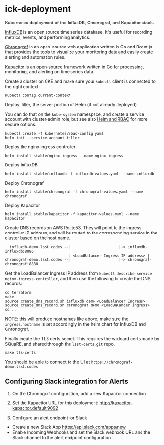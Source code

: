 # ick-deployment
Kubernetes deployment of the InfluxDB, Chronograf, and Kapacitor stack.

[InfluxDB](https://github.com/influxdata/influxdb) is an open source time series database. It's useful for recording metrics, events, and performing analytics.

[Chronograf](https://github.com/influxdata/chronograf) is an open-source web application written in Go and React.js that provides the tools to visualize your monitoring data and easily create alerting and automation rules.

[Kapacitor](https://github.com/influxdata/kapacitor) is an open-source framework written in Go for processing, monitoring, and alerting on time series data.

Create a cluster on GKE and make sure your `kubectl` client is connected to the right context:
```
kubectl config current-context
```

Deploy Tiller, the server portion of Helm (if not already deployed)

You can do that on the `kube-system` namespace, and create a service account with cluster-admin role, but see also [Helm and RBAC](https://docs.helm.sh/using_helm/#role-based-access-control) for more secure options.
```
kubectl create -f kubernetes/rbac-config.yaml
helm init --service-account tiller
```

Deploy the nginx ingress controller
```
helm install stable/nginx-ingress --name nginx-ingress
```

Deploy InfluxDB
```
helm install stable/influxdb -f influxdb-values.yaml --name influxdb
```

Deploy Chronograf
```
helm install stable/chronograf -f chronograf-values.yaml --name chronograf
```

Deploy Kapacitor
```
helm install stable/kapacitor -f kapacitor-values.yaml --name kapacitor
```

Create DNS records on AWS Route53. They will point to the ingress controller IP address, and will be routed to the corresponding service in the cluster based on the host name.

```
  influxdb-demo.lsst.codes --|                      |-> influxdb-influxdb:8086
                             | <LoadBalancer Ingress IP address> |  
chronograf-demo.lsst.codes --|                      |-> chronograf-chronograf:8888
```

Get the LoadBalancer Ingress IP address from `kubectl describe service nginx-ingress-controller`, and then use the following to create the DNS records:
```
cd terraform
make
source create_dns_record.sh influxdb demo <LoadBalancer Ingress>
source create_dns_record.sh chronograf demo <LoadBalancer Ingress>
cd ..
```

NOTE: this will produce hostnames like above, make sure the `ingress.hostname` is set accordingly in the helm chart for InfluxDB and Chronograf.

Finally create the TLS certs secret. This requires the wildcard certs made by SQuaRE, and shared through the `lsst-certs.git` repo.
```
make tls-certs
```

You should be able to connect to the UI at `https://chronograf-demo.lsst.codes`

## Configuring Slack integration for Alerts

1. On the Chronograf configuration, add a new Kapacitor connection
2. Set the Kapacitor URL for this deployment: http://kapacitor-kapacitor.default:9092

3. Configure an alert endpoint for Slack
  - Create a new Slack App https://api.slack.com/apps/new
  - Enable Incoming Webhooks and set the Slack webhook URL and the Slack channel to the alert endpoint configuration
